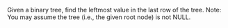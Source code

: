 Given a binary tree, find the leftmost value in the last row of the tree.
Note: You may assume the tree (i.e., the given root node) is not NULL.

